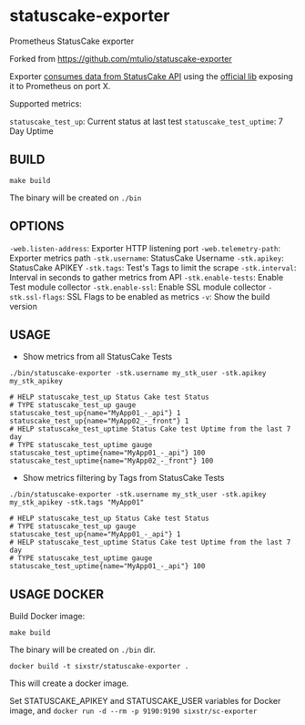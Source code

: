 # statuscake-exporter

Prometheus StatusCake exporter

Forked from https://github.com/mtulio/statuscake-exporter

Exporter [consumes data from StatusCake API](https://www.statuscake.com/api/Period%20Data/Get%20Period%20Data.md) using the [official lib](https://godoc.org/github.com/DreamItGetIT/statuscake) exposing it to Prometheus on port X.

Supported metrics:

`statuscake_test_up`: Current status at last test
`statuscake_test_uptime`: 7 Day Uptime

## BUILD

`make build`

The binary will be created on `./bin` 

## OPTIONS

`-web.listen-address`: Exporter HTTP listening port
`-web.telemetry-path`: Exporter metrics path
`-stk.username`: StatusCake Username
`-stk.apikey`: StatusCake APIKEY
`-stk.tags`: Test's Tags to limit the scrape
`-stk.interval`: Interval in seconds to gather metrics from API
`-stk.enable-tests`: Enable Test module collector
`-stk.enable-ssl`: Enable SSL module collector
`-stk.ssl-flags`: SSL Flags to be enabled as metrics
`-v`: Show the build version

## USAGE

* Show metrics from all StatusCake Tests

`./bin/statuscake-exporter -stk.username my_stk_user -stk.apikey my_stk_apikey`

```
# HELP statuscake_test_up Status Cake test Status
# TYPE statuscake_test_up gauge
statuscake_test_up{name="MyApp01_-_api"} 1
statuscake_test_up{name="MyApp02_-_front"} 1
# HELP statuscake_test_uptime Status Cake test Uptime from the last 7 day
# TYPE statuscake_test_uptime gauge
statuscake_test_uptime{name="MyApp01_-_api"} 100
statuscake_test_uptime{name="MyApp02_-_front"} 100
```

* Show metrics filtering by Tags from StatusCake Tests

`./bin/statuscake-exporter -stk.username my_stk_user -stk.apikey my_stk_apikey -stk.tags "MyApp01"`

```
# HELP statuscake_test_up Status Cake test Status
# TYPE statuscake_test_up gauge
statuscake_test_up{name="MyApp01_-_api"} 1
# HELP statuscake_test_uptime Status Cake test Uptime from the last 7 day
# TYPE statuscake_test_uptime gauge
statuscake_test_uptime{name="MyApp01_-_api"} 100
```

## USAGE DOCKER

 Build Docker image:

`make build`

The binary will be created on `./bin` dir.

`docker build -t sixstr/statuscake-exporter .`

This will create a docker image.

Set STATUSCAKE_APIKEY and STATUSCAKE_USER variables for Docker image, and  `docker run -d --rm -p 9190:9190 sixstr/sc-exporter`

